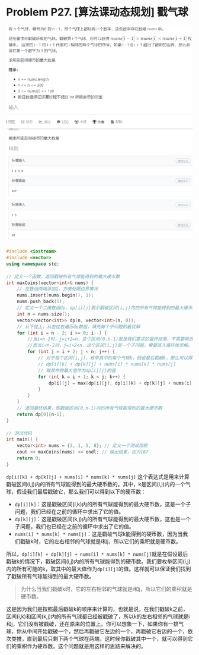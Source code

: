 # Problem P27. [算法课动态规划] 戳气球

![picture 0](.assets_IMG/Problem%20P27.%20%5B%E7%AE%97%E6%B3%95%E8%AF%BE%E5%8A%A8%E6%80%81%E8%A7%84%E5%88%92%5D%20%E6%88%B3%E6%B0%94%E7%90%83/IMG_20231019-153652.png)  

```c++
#include <iostream>
#include <vector>
using namespace std;

// 定义一个函数，返回戳破所有气球能得到的最大硬币数
int maxCoins(vector<int>& nums) {
    // 在数组两端添加1，方便处理边界情况
    nums.insert(nums.begin(), 1);
    nums.push_back(1);
    // 定义一个二维数组dp，dp[i][j]表示戳破区间(i,j)内的所有气球能得到的最大硬币数
    int n = nums.size();
    vector<vector<int>> dp(n, vector<int>(n, 0));
    // 从下往上，从左往右遍历dp数组，填充每个子问题的最优解
    for (int i = n - 2; i >= 0; i--) {
        //当i=n-2时，j=i+2=n，这个区间(0,n-1)就是我们要求的最终结果，不需要再进入循环体了。
        //而当i<n-2时，j=i+2<n，这个区间(i,j)是一个子问题，需要进入循环体求解。
        for (int j = i + 2; j < n; j++) {
            // 对于每个区间(i,j)，枚举其中的每个气球k，假设最后戳破k，那么可以得到的硬币数为
            // dp[i][k] + dp[k][j] + nums[i] * nums[k] * nums[j]
            // 取其中的最大值作为dp[i][j]的值
            for (int k = i + 1; k < j; k++) {
                dp[i][j] = max(dp[i][j], dp[i][k] + dp[k][j] + nums[i] * nums[k] * nums[j]);
            }
        }
    }
    // 返回最终结果，即戳破区间(0,n-1)内的所有气球能得到的最大硬币数
    return dp[0][n-1];
}

// 测试代码
int main() {
    vector<int> nums = {3, 1, 5, 8}; // 定义一个测试用例
    cout << maxCoins(nums) << endl; // 输出结果，应为167
    return 0;
}
```

`dp[i][k] + dp[k][j] + nums[i] * nums[k] * nums[j]`
这个表达式是用来计算戳破区间(i,j)内的所有气球能得到的最大硬币数的。其中，k是区间(i,j)内的一个气球，假设我们最后戳破它，那么我们可以得到以下的硬币数：

- `dp[i][k]`：这是戳破区间(i,k)内的所有气球能得到的最大硬币数，这是一个子问题，我们已经在之前的循环中求出了它的值。
- `dp[k][j]`：这是戳破区间(k,j)内的所有气球能得到的最大硬币数，这也是一个子问题，我们也已经在之前的循环中求出了它的值。
- `nums[i] * nums[k] * nums[j]`：这是戳破气球k能得到的硬币数，因为当我们戳破k时，它的左右相邻的气球就是i和j，所以它们的乘积就是硬币数。

所以，`dp[i][k] + dp[k][j] + nums[i] * nums[k] * nums[j]`就是在假设最后戳破k的情况下，戳破区间(i,j)内的所有气球能得到的硬币数。我们要枚举区间(i,j)内的所有可能的k，取其中的最大值作为`dp[i][j]`的值。这样就可以保证我们找到了戳破所有气球能得到的最大硬币数。

>为什么当我们戳破k时，它的左右相邻的气球就是i和j，所以它们的乘积就是硬币数。

这是因为我们是按照最后戳破k的顺序来计算的，也就是说，在我们戳破k之前，区间(i,k)和区间(k,j)内的所有气球都已经被戳破了，所以k的左右相邻的气球就是i和j，它们没有被戳破，还在原来的位置上。你可以想象一下，如果你有一排气球，你从中间开始戳破一个，然后再戳破它左边的一个，再戳破它右边的一个，依次类推，直到最后只剩下两个气球在两端，这时候你戳破其中一个，就可以得到它们的乘积作为硬币数。这个问题就是用这样的思路来解决的。
